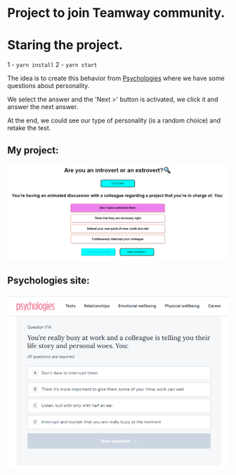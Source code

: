 # Project to join Teamway community.

# Staring the project.

1 - `yarn install`
2 - `yarn start`

The idea is to create this behavior from [Psychologies](https://www.psychologies.co.uk/test/are-you-an-introvert-or-an-extrovert/?answers=#test) where we have some questions about personality.

We select the answer and the 'Next >' button is activated, we click it and answer the next answer.

At the end, we could see our type of personality (is a random choice) and retake the test.

## My project: 
![My project!](/src/assets/Example.png "My project")

## Psychologies site:
![Site!](/src/assets/Copy.png "Site")
